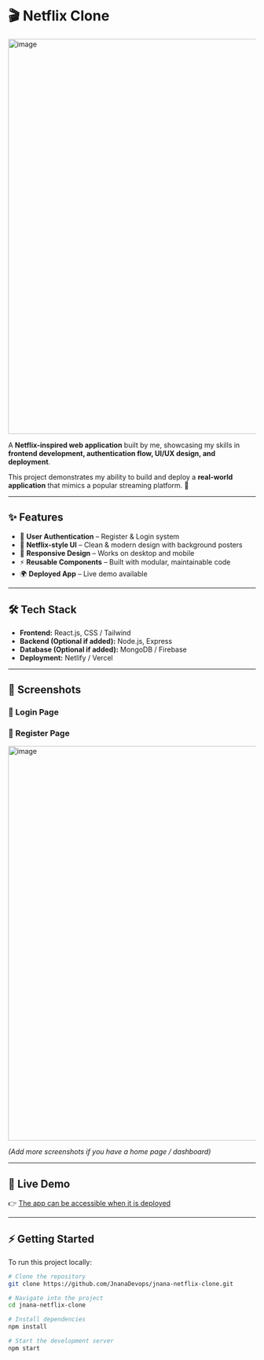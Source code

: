 # 🎬 Netflix Clone    
<img width="1468" height="804" alt="image" src="https://github.com/user-attachments/assets/c084dd4b-ae93-4c58-bdff-485d08981da7" />

 

A **Netflix-inspired web application** built by me, showcasing my skills in **frontend development, authentication flow, UI/UX design, and deployment**.  

This project demonstrates my ability to build and deploy a **real-world application** that mimics a popular streaming platform. 🚀  

---

## ✨ Features
- 🔐 **User Authentication** – Register & Login system  
- 🎥 **Netflix-style UI** – Clean & modern design with background posters  
- 📱 **Responsive Design** – Works on desktop and mobile  
- ⚡ **Reusable Components** – Built with modular, maintainable code  
- 🌍 **Deployed App** – Live demo available  

---

## 🛠️ Tech Stack
- **Frontend:** React.js, CSS / Tailwind  
- **Backend (Optional if added):** Node.js, Express  
- **Database (Optional if added):** MongoDB / Firebase  
- **Deployment:** Netlify / Vercel  

---

## 📸 Screenshots
### 🔑 Login Page




### 📝 Register Page
<img width="1468" height="803" alt="image" src="https://github.com/user-attachments/assets/1db30570-b442-4f41-b1dd-1bb0279986b8" />



*(Add more screenshots if you have a home page / dashboard)*  

---

## 🚀 Live Demo
👉 [The app can be accessible when it is deployed](https://your-deployed-link.com)  

---

## ⚡ Getting Started
To run this project locally:

```bash
# Clone the repository
git clone https://github.com/JnanaDevops/jnana-netflix-clone.git

# Navigate into the project
cd jnana-netflix-clone

# Install dependencies
npm install

# Start the development server
npm start
